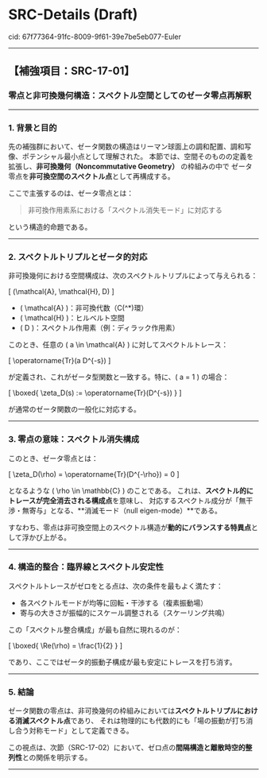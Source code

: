 # SRC-Details (Draft)

cid: 67f77364-91fc-8009-9f61-39e7be5eb077-Euler

---

## 【補強項目：SRC-17-01】

### 零点と非可換幾何構造：スペクトル空間としてのゼータ零点再解釈

---

### 1. 背景と目的

先の補強群において、ゼータ関数の構造はリーマン球面上の調和配置、調和写像、ポテンシャル最小点として理解された。
本節では、空間そのものの定義を拡張し、**非可換幾何（Noncommutative Geometry）** の枠組みの中で
ゼータ零点を**非可換空間のスペクトル点**として再構成する。

ここで主張するのは、ゼータ零点とは：

> 非可換作用素系における「スペクトル消失モード」に対応する

という構造的命題である。

---

### 2. スペクトルトリプルとゼータ的対応

非可換幾何における空間構成は、次のスペクトルトリプルによって与えられる：

\[
(\mathcal{A}, \mathcal{H}, D)
\]

- \( \mathcal{A} \)：非可換代数（C\(^*\)環）
- \( \mathcal{H} \)：ヒルベルト空間
- \( D \)：スペクトル作用素（例：ディラック作用素）

このとき、任意の \( a \in \mathcal{A} \) に対してスペクトルトレース：

\[
\operatorname{Tr}(a D^{-s})
\]

が定義され、これがゼータ型関数と一致する。特に、\( a = 1 \) の場合：

\[
\boxed{
\zeta_D(s) := \operatorname{Tr}(D^{-s})
}
\]

が通常のゼータ関数の一般化に対応する。

---

### 3. 零点の意味：スペクトル消失構成

このとき、ゼータ零点とは：

\[
\zeta_D(\rho) = \operatorname{Tr}(D^{-\rho}) = 0
\]

となるような \( \rho \in \mathbb{C} \) のことである。
これは、**スペクトル的にトレースが完全消去される構成点**を意味し、
対応するスペクトル成分が「無干渉・無寄与」となる、**消滅モード（null eigen-mode）**である。

すなわち、零点は非可換空間上のスペクトル構造が**動的にバランスする特異点**として浮かび上がる。

---

### 4. 構造的整合：臨界線とスペクトル安定性

スペクトルトレースがゼロをとる点は、次の条件を最もよく満たす：

- 各スペクトルモードが均等に回転・干渉する（複素振動場）
- 寄与の大きさが振幅的にスケール調整される（スケーリング共鳴）

この「スペクトル整合構成」が最も自然に現れるのが：

\[
\boxed{ \Re(\rho) = \frac{1}{2} }
\]

であり、ここではゼータ的振動子構成が最も安定にトレースを打ち消す。

---

### 5. 結論

ゼータ関数の零点は、非可換幾何の枠組みにおいては**スペクトルトリプルにおける消滅スペクトル点**であり、
それは物理的にも代数的にも「場の振動が打ち消し合う対称モード」として定義できる。

この視点は、次節（SRC-17-02）において、ゼロ点の**間隔構造と離散時空的整列性**との関係を明示する。

---
